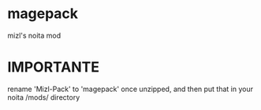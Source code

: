 # magepack
 mizl's noita mod
# IMPORTANTE
 rename 'Mizl-Pack' to 'magepack' once unzipped, and then put that in your noita /mods/ directory
